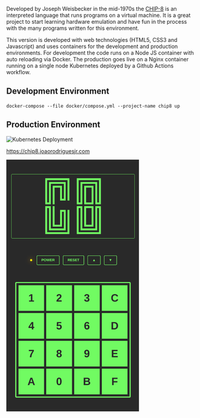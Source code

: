 Developed by Joseph Weisbecker in the mid-1970s the [CHIP-8](https://en.wikipedia.org/wiki/CHIP-8) is an interpreted language that runs programs on a virtual machine. It is a great project to start learning hardware emulation and have fun in the process with the many programs written for this environment.

This version is developed with web technologies (HTML5, CSS3 and Javascript) and uses containers for the development and production environments. For development the code runs on a Node JS container with auto reloading via Docker. The production goes live on a Nginx container running on a single node Kubernetes deployed by a Github Actions workflow.

## Development Environment

```shell
docker-compose --file docker/compose.yml --project-name chip8 up
```

## Production Environment

![Kubernetes Deployment](https://github.com/joaorodriguesjr/chip8/actions/workflows/deployment.yml/badge.svg)

https://chip8.joaorodriguesjr.com

[<img src="public/screenshot.png" width="350"/>](public/screenshot.png)

